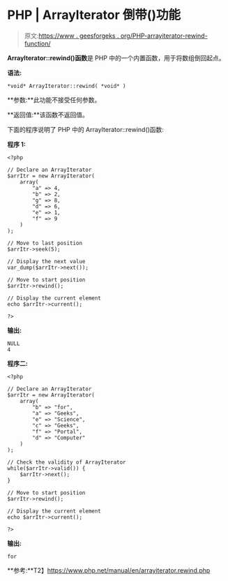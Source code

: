 # PHP | ArrayIterator 倒带()功能

> 原文:[https://www . geesforgeks . org/PHP-arrayiterator-rewind-function/](https://www.geeksforgeeks.org/php-arrayiterator-rewind-function/)

**ArrayIterator::rewind()函数**是 PHP 中的一个内置函数，用于将数组倒回起点。

**语法:**

```
*void* ArrayIterator::rewind( *void* )
```

**参数:**此功能不接受任何参数。

**返回值:**该函数不返回值。

下面的程序说明了 PHP 中的 ArrayIterator::rewind()函数:

**程序 1:**

```
<?php

// Declare an ArrayIterator
$arrItr = new ArrayIterator(
    array(
        "a" => 4,
        "b" => 2,
        "g" => 8,
        "d" => 6,
        "e" => 1,
        "f" => 9
    )
);

// Move to last position
$arrItr->seek(5);

// Display the next value
var_dump($arrItr->next());

// Move to start position
$arrItr->rewind();

// Display the current element
echo $arrItr->current();

?>
```

**输出:**

```
NULL
4

```

**程序二:**

```
<?php

// Declare an ArrayIterator
$arrItr = new ArrayIterator(
    array(
        "b" => "for",
        "a" => "Geeks",
        "e" => "Science",
        "c" => "Geeks",
        "f" => "Portal",
        "d" => "Computer"
    )
);

// Check the validity of ArrayIterator
while($arrItr->valid()) {
    $arrItr->next();
}

// Move to start position
$arrItr->rewind();

// Display the current element
echo $arrItr->current();

?>
```

**输出:**

```
for

```

**参考:**T2】https://www.php.net/manual/en/arrayiterator.rewind.php